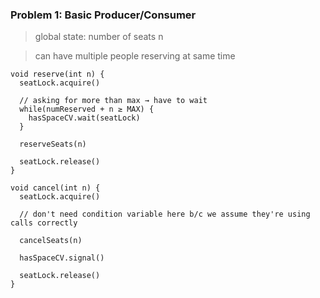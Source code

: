 ### Problem 1: Basic Producer/Consumer 

> global state: number of seats n

> can have multiple people reserving at same time

```
void reserve(int n) {
  seatLock.acquire()
  
  // asking for more than max → have to wait
  while(numReserved + n ≥ MAX) {
    hasSpaceCV.wait(seatLock)
  }
  
  reserveSeats(n) 

  seatLock.release()
}

void cancel(int n) {
  seatLock.acquire()
  
  // don't need condition variable here b/c we assume they're using calls correctly
  
  cancelSeats(n)
  
  hasSpaceCV.signal()
  
  seatLock.release()
}

```
  
  
